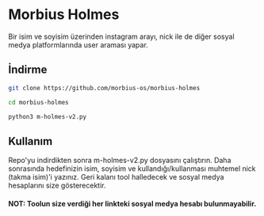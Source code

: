 # Morbius Holmes

Bir isim ve soyisim üzerinden instagram arayı, nick ile de diğer sosyal medya platformlarında user araması yapar.

## İndirme 

```bash
git clone https://github.com/morbius-os/morbius-holmes

cd morbius-holmes

python3 m-holmes-v2.py
```

## Kullanım

Repo'yu indirdikten sonra m-holmes-v2.py dosyasını çalıştırın. Daha sonrasında hedefinizin isim, soyisim ve kullandığı/kullanması muhtemel nick (takma isim)'i yazınız. Geri kalanı tool halledecek ve sosyal medya hesaplarını size gösterecektir.
#### NOT: Toolun size verdiği her linkteki sosyal medya hesabı bulunmayabilir.

